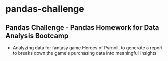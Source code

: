 # pandas-challenge
## Pandas Challenge - Pandas Homework for Data Analysis Bootcamp

* Analyzing data for fantasy game Heroes of Pymoli, to generate a report to breaks down the game's purchasing data into meaningful insights.
